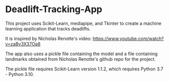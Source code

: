 # Deadlift-Tracking-App
This project uses Scikit-Learn, mediapipe, and Tkinter to create a machine learning application that tracks deadlifts.

It is inspired by Nicholas Renotte's video: https://www.youtube.com/watch?v=zaBy3X37Oa8

The app also uses a pickle file containing the model and a file containing landmarks obtained from Nicholas Renotte's github repo for the project.

The pickle file requires Scikit-Learn version 1.1.2, which requires Python 3.7 - Python 3.10.
